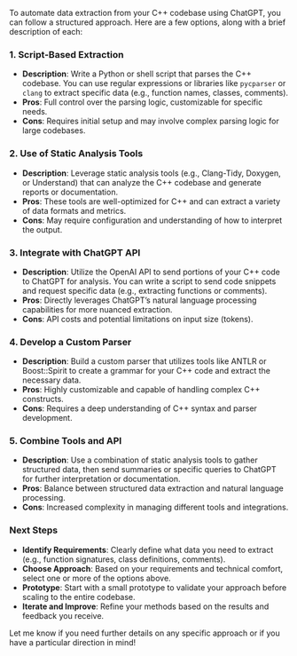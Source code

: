 To automate data extraction from your C++ codebase using ChatGPT, you can follow a structured approach. Here are a few options, along with a brief description of each:

### 1. **Script-Based Extraction**
   - **Description**: Write a Python or shell script that parses the C++ codebase. You can use regular expressions or libraries like `pycparser` or `clang` to extract specific data (e.g., function names, classes, comments).
   - **Pros**: Full control over the parsing logic, customizable for specific needs.
   - **Cons**: Requires initial setup and may involve complex parsing logic for large codebases.

### 2. **Use of Static Analysis Tools**
   - **Description**: Leverage static analysis tools (e.g., Clang-Tidy, Doxygen, or Understand) that can analyze the C++ codebase and generate reports or documentation.
   - **Pros**: These tools are well-optimized for C++ and can extract a variety of data formats and metrics.
   - **Cons**: May require configuration and understanding of how to interpret the output.

### 3. **Integrate with ChatGPT API**
   - **Description**: Utilize the OpenAI API to send portions of your C++ code to ChatGPT for analysis. You can write a script to send code snippets and request specific data (e.g., extracting functions or comments).
   - **Pros**: Directly leverages ChatGPT’s natural language processing capabilities for more nuanced extraction.
   - **Cons**: API costs and potential limitations on input size (tokens).

### 4. **Develop a Custom Parser**
   - **Description**: Build a custom parser that utilizes tools like ANTLR or Boost::Spirit to create a grammar for your C++ code and extract the necessary data.
   - **Pros**: Highly customizable and capable of handling complex C++ constructs.
   - **Cons**: Requires a deep understanding of C++ syntax and parser development.

### 5. **Combine Tools and API**
   - **Description**: Use a combination of static analysis tools to gather structured data, then send summaries or specific queries to ChatGPT for further interpretation or documentation.
   - **Pros**: Balance between structured data extraction and natural language processing.
   - **Cons**: Increased complexity in managing different tools and integrations.

### Next Steps
- **Identify Requirements**: Clearly define what data you need to extract (e.g., function signatures, class definitions, comments).
- **Choose Approach**: Based on your requirements and technical comfort, select one or more of the options above.
- **Prototype**: Start with a small prototype to validate your approach before scaling to the entire codebase.
- **Iterate and Improve**: Refine your methods based on the results and feedback you receive.

Let me know if you need further details on any specific approach or if you have a particular direction in mind!
